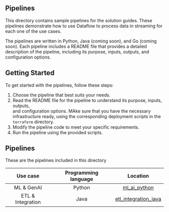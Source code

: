 ## Pipelines

This directory contains sample pipelines for the solution guides. These
pipelines demonstrate how
to use Dataflow to process data in streaming for each one of the use cases.

The pipelines are written in Python, Java (coming soon), and Go (coming soon).
Each pipeline
includes a README file that provides a detailed description of the pipeline,
including its purpose,
inputs, outputs, and configuration options.

## Getting Started

To get started with the pipelines, follow these steps:

1. Choose the pipeline that best suits your needs.
2. Read the README file for the pipeline to understand its purpose, inputs,
   outputs,  
   and configuration options. MAke sure that you have the necessary
   infrastructure ready, using the
   corresponding deployment scripts in the `terraform` directory.
3. Modify the pipeline code to meet your specific requirements.
4. Run the pipeline using the provided scripts.

## Pipelines

These are the pipelines included in this directory

|     Use case      | Programming language |                    Location                    |
|:-----------------:|:--------------------:|:----------------------------------------------:|
|    ML & GenAI     |        Python        |         [ml_ai_python](./ml_ai_python)         |
| ETL & Integration |         Java         | [etl_integration_java](./etl_integration_java) |       

